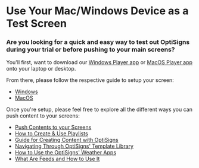 # Use Your Mac/Windows Device as a Test Screen

### Are you looking for a quick and easy way to test out OptiSigns during your trial or before pushing to your main screens?

You'll first, want to download our [Windows Player app](https://links.optisigns.com/win) or [MacOS Player app](https://links.optisigns.com/mac) onto your laptop or desktop.

From there, please follow the respective guide to setup your screen:

* [Windows](https://support.optisigns.com/hc/en-us/articles/360034379293)
* [MacOS](https://support.optisigns.com/hc/en-us/articles/360041501494)

Once you're setup, please feel free to explore all the different ways you can push content to your screens:

* [Push Contents to your Screens](https://support.optisigns.com/hc/en-us/articles/18988049363859)
* [How to Create & Use Playlists](https://support.optisigns.com/hc/en-us/articles/28295104605843)
* [Guide for Creating Content with OptiSigns](https://support.optisigns.com/hc/en-us/articles/29792081890323)
* [Navigating Through OptiSigns' Template Library](https://support.optisigns.com/hc/en-us/articles/20425113117459)
* [How to Use the OptiSigns' Weather Apps](https://support.optisigns.com/hc/en-us/articles/360017964153)
* [What Are Feeds and How to Use It](https://support.optisigns.com/hc/en-us/articles/24338756617747)